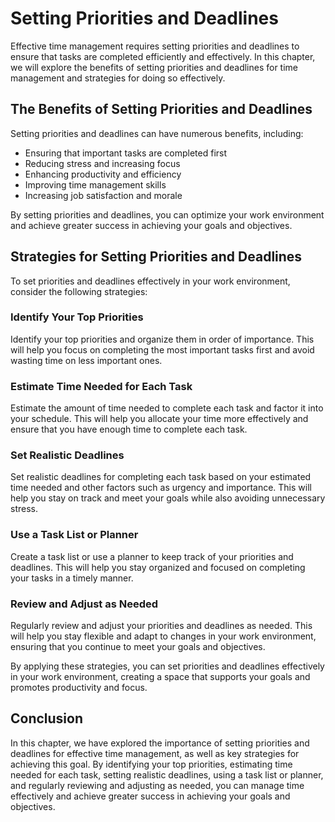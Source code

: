 # Setting Priorities and Deadlines

Effective time management requires setting priorities and deadlines to ensure that tasks are completed efficiently and effectively. In this chapter, we will explore the benefits of setting priorities and deadlines for time management and strategies for doing so effectively.

The Benefits of Setting Priorities and Deadlines
------------------------------------------------

Setting priorities and deadlines can have numerous benefits, including:

* Ensuring that important tasks are completed first
* Reducing stress and increasing focus
* Enhancing productivity and efficiency
* Improving time management skills
* Increasing job satisfaction and morale

By setting priorities and deadlines, you can optimize your work environment and achieve greater success in achieving your goals and objectives.

Strategies for Setting Priorities and Deadlines
-----------------------------------------------

To set priorities and deadlines effectively in your work environment, consider the following strategies:

### Identify Your Top Priorities

Identify your top priorities and organize them in order of importance. This will help you focus on completing the most important tasks first and avoid wasting time on less important ones.

### Estimate Time Needed for Each Task

Estimate the amount of time needed to complete each task and factor it into your schedule. This will help you allocate your time more effectively and ensure that you have enough time to complete each task.

### Set Realistic Deadlines

Set realistic deadlines for completing each task based on your estimated time needed and other factors such as urgency and importance. This will help you stay on track and meet your goals while also avoiding unnecessary stress.

### Use a Task List or Planner

Create a task list or use a planner to keep track of your priorities and deadlines. This will help you stay organized and focused on completing your tasks in a timely manner.

### Review and Adjust as Needed

Regularly review and adjust your priorities and deadlines as needed. This will help you stay flexible and adapt to changes in your work environment, ensuring that you continue to meet your goals and objectives.

By applying these strategies, you can set priorities and deadlines effectively in your work environment, creating a space that supports your goals and promotes productivity and focus.

Conclusion
----------

In this chapter, we have explored the importance of setting priorities and deadlines for effective time management, as well as key strategies for achieving this goal. By identifying your top priorities, estimating time needed for each task, setting realistic deadlines, using a task list or planner, and regularly reviewing and adjusting as needed, you can manage time effectively and achieve greater success in achieving your goals and objectives.
